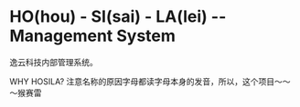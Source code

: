 # HO(hou) - SI(sai) - LA(lei) -- Management System

逸云科技内部管理系统。

WHY HOSILA? 注意名称的原因字母都读字母本身的发音，所以，这个项目～～～猴赛雷
